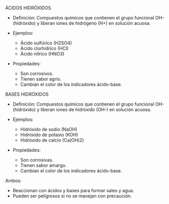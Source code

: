 ÁCIDOS HIDRÓXIDOS

- Definición: Compuestos químicos que contienen el grupo funcional OH- (hidróxido) y liberan iones de hidrógeno (H+) en solución acuosa.

- Ejemplos:
   - Ácido sulfúrico (H2SO4)
   - Ácido clorhídrico (HCl)
   - Ácido nítrico (HNO3)

- Propiedades:
   - Son corrosivos.
   - Tienen sabor agrio.
   - Cambian el color de los indicadores ácido-base.

BASES HIDRÓXIDOS

- Definición: Compuestos químicos que contienen el grupo funcional OH- (hidróxido) y liberan iones de hidróxido (OH-) en solución acuosa.

- Ejemplos:
   - Hidróxido de sodio (NaOH)
   - Hidróxido de potasio (KOH)
   - Hidróxido de calcio (Ca(OH)2)

- Propiedades:
   - Son corrosivas.
   - Tienen sabor amargo.
   - Cambian el color de los indicadores ácido-base.

Ambos:
- Reaccionan con ácidos y bases para formar sales y agua.
- Pueden ser peligrosos si no se manejan con precaución.
